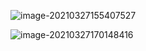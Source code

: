 ![image-20210327155407527](http://picbed.sedationh.cn/image-20210327155407527.png)

![image-20210327170148416](http://picbed.sedationh.cn/image-20210327170148416.png)

